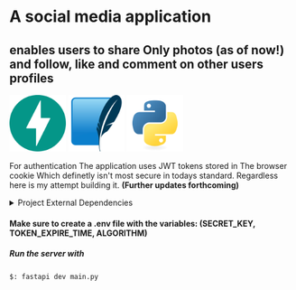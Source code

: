 # A social media application

## enables users to share Only photos (as of now!) and follow, like and comment on other users profiles

<div>
  <img height="100" src="https://raw.githubusercontent.com/devicons/devicon/master/icons/fastapi/fastapi-original.svg" />
  <img height="100" src="https://raw.githubusercontent.com/devicons/devicon/master/icons/sqlite/sqlite-original.svg" />
  <img height="100" src="https://raw.githubusercontent.com/devicons/devicon/master/icons/python/python-original.svg" />
</div>

<p>
  For authentication The application uses JWT tokens stored in The browser cookie Which definetly isn't most secure in todays standard. Regardless here is my attempt building it.
  <b>(Further updates forthcoming)</b>
</p>

<details>
<summary>Project External Dependencies</summary>
<ul>
<li>Python framework FastAPI (version 0.0.6 CLI)</li>
<li>SQLmodel (SQL ORM) using sqlite3</li>
<li>Redis and Redis connector with python</li>
<li>passlib (Crypto library)</li>
<li>jose for JSON Web token handling!</li>
</ul>
</details>


<h4>Make sure to create a .env file with the variables: (SECRET_KEY, TOKEN_EXPIRE_TIME, ALGORITHM)</h4>

<h5>Run the server with</h5>

```
$: fastapi dev main.py
```
